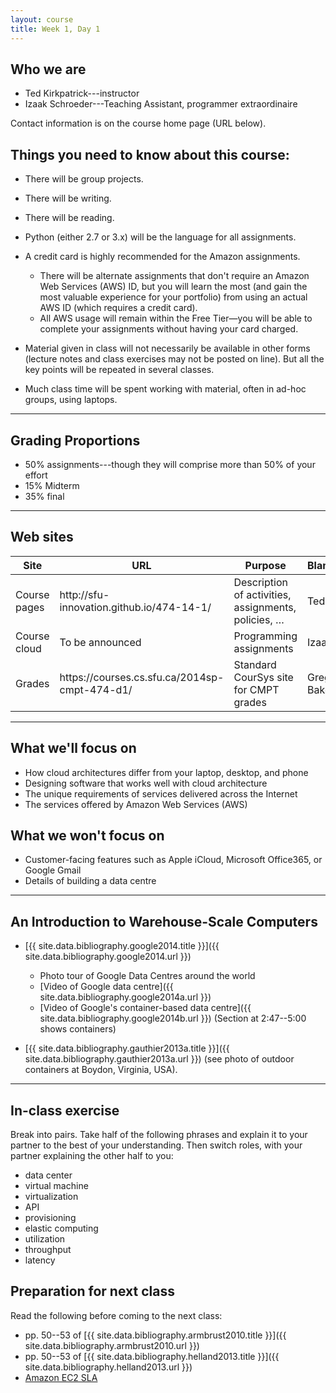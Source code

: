 ```yaml
---
layout: course
title: Week 1, Day 1
---
```

## Who we are

 * Ted Kirkpatrick---instructor
 * Izaak Schroeder---Teaching Assistant, programmer extraordinaire

Contact information is on the course home page (URL below).

## Things you need to know about this course:

 * There will be group projects.
 * There will be writing.
 * There will be reading.
 * Python (either 2.7 or 3.x) will be the language for all assignments.
 * A credit card is highly recommended for the Amazon assignments.

   * There will be alternate assignments that don't require an Amazon Web Services (AWS) ID, but you will learn the most (and gain the most valuable experience for your portfolio) from using an actual AWS ID (which requires a credit card).
   * All AWS usage will remain within the Free Tier—you will be able to complete your assignments without having your card charged.

 * Material given in class will not necessarily be available in other forms (lecture notes and class exercises may not be posted on line). But all the key points will be repeated in several classes.
 * Much class time will be spent working with material, often in ad-hoc groups, using laptops.

***

## Grading Proportions

 * 50% assignments---though they will comprise more than 50% of your effort
 * 15% Midterm
 * 35% final

***

## Web sites

<table class="table">
<thead><tr><th scope="col">Site</th><th scope="col">URL</th><th scope="col">Purpose</th><th scope="col">Blame</th></tr></thead>
<tbody>
<tr><td>Course pages</td><td>http://sfu-innovation.github.io/474-14-1/</td><td>Description of activities, assignments, policies, &hellip;</td><td>Ted</td></tr>
<tr><td>Course cloud</td><td>To be announced</td><td>Programming assignments</td><td>Izaak</td></tr>
<tr><td>Grades</td><td>https://courses.cs.sfu.ca/2014sp-cmpt-474-d1/</td><td>Standard CourSys site for CMPT grades</td><td>Greg Baker</td></tr>
</tbody>
</table>

***

## What we'll focus on

 * How cloud architectures differ from your laptop, desktop, and phone
 * Designing software that works well with cloud architecture
 * The unique requirements of services delivered across the Internet
 * The services offered by Amazon Web Services (AWS)

## What we won't focus on

 * Customer-facing features such as Apple iCloud, Microsoft Office365, or Google Gmail
 * Details of building a data centre

***

## An Introduction to Warehouse-Scale Computers

* [{{ site.data.bibliography.google2014.title }}]({{ site.data.bibliography.google2014.url }})

  * Photo tour of Google Data Centres around the world
  * [Video of Google data centre]({{ site.data.bibliography.google2014a.url }})
  * [Video of Google's container-based data centre]({{ site.data.bibliography.google2014b.url }}) (Section at 2:47--5:00 shows containers)

* [{{ site.data.bibliography.gauthier2013a.title }}]({{ site.data.bibliography.gauthier2013a.url }}) (see photo of outdoor containers at Boydon, Virginia, USA).

***

## In-class exercise

Break into pairs. Take half of the following phrases and explain it to your partner to the best of your understanding. Then switch roles, with your partner explaining the other half to you:

* data center
* virtual machine
* virtualization
* API
* provisioning
* elastic computing
* utilization
* throughput
* latency

## Preparation for next class

Read the following before coming to the next class:

 * pp. 50--53 of [{{ site.data.bibliography.armbrust2010.title }}]({{ site.data.bibliography.armbrust2010.url }})
 * pp. 50--53 of [{{ site.data.bibliography.helland2013.title }}]({{ site.data.bibliography.helland2013.url }})
 * [Amazon EC2 SLA](http://aws.amazon.com/ec2-sla/)
